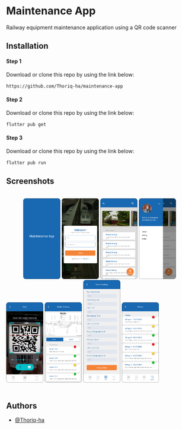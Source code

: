 # Maintenance App
Railway equipment maintenance application using a QR code scanner

## Installation

#### Step 1
Download or clone this repo by using the link below:

```bash
https://github.com/Thoriq-ha/maintenance-app
```

#### Step 2
Download or clone this repo by using the link below:

```bash
flutter pub get 
```


#### Step 3
Download or clone this repo by using the link below:

```bash
flutter pub run 
```
## Screenshots

<br />
<div>
  &emsp;&emsp;&emsp;
  <img src="https://github.com/Thoriq-ha/maintenance-app/blob/main/demo/1.png?raw=true" alt="Light theme" width="100">
  <img src="https://github.com/Thoriq-ha/maintenance-app/blob/main/demo/2.png?raw=true" alt="Dark theme" width="100">  
  <img src="https://github.com/Thoriq-ha/maintenance-app/blob/main/demo/3.png?raw=true" alt="Dark theme" width="100">  
  <img src="https://github.com/Thoriq-ha/maintenance-app/blob/main/demo/4.png?raw=true" alt="Dark theme" width="100">  
  <img src="https://github.com/Thoriq-ha/maintenance-app/blob/main/demo/5.png?raw=true" alt="Dark theme" width="100">  
  <img src="https://github.com/Thoriq-ha/maintenance-app/blob/main/demo/6.png?raw=true" alt="Dark theme" width="100">  
  <img src="https://github.com/Thoriq-ha/maintenance-app/blob/main/demo/7.png?raw=true" alt="Dark theme" width="100">  
  <img src="https://github.com/Thoriq-ha/maintenance-app/blob/main/demo/8.png?raw=true" alt="Dark theme" width="100">  
  &emsp;&emsp;&emsp;
</div>
<br />



## Authors

- [@Thoriq-ha](https://www.github.com/Thoriq-ha)

